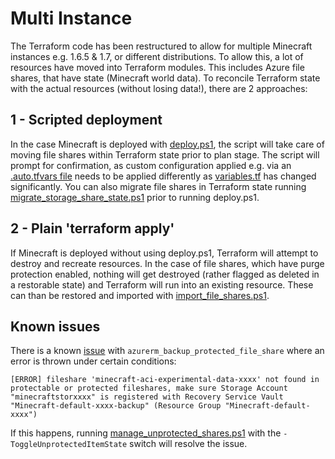 # Multi Instance
The Terraform code has been restructured to allow for multiple Minecraft instances e.g. 1.6.5 & 1.7, or different distributions. To allow this, a lot of resources have moved into Terraform modules. This includes Azure file shares, that have state (Minecraft world data). 
To reconcile Terraform state with the actual resources (without losing data!), there are 2 approaches:

## 1 - Scripted deployment
In the case Minecraft is deployed with [deploy.ps1](scripts/deploy.ps1), the script will take care of moving file shares within Terraform state prior to plan stage. The script will prompt for confirmation, as custom configuration applied e.g. via an [.auto.tfvars file](terraform/config.auto.example.tfvars) needs to be applied differently as [variables.tf](terraform/variables.tf) has changed significantly.
You can also migrate file shares in Terraform state running [migrate_storage_share_state.ps1](scripts/migrate_storage_share_state.ps1) prior to running deploy.ps1.

## 2 - Plain 'terraform apply'
If Minecraft is deployed without using deploy.ps1, Terraform will attempt to destroy and recreate resources. In the case of file shares, which have purge protection enabled, nothing will get destroyed (rather flagged as deleted in a restorable state) and Terraform will run into an existing resource. These can than be restored and imported with [import_file_shares.ps1](scripts/import_file_shares.ps1).

## Known issues
There is a known [issue](https://github.com/terraform-providers/terraform-provider-azurerm/issues/11184#issuecomment-870535683) with `azurerm_backup_protected_file_share` where an error is thrown under certain conditions: 
```
[ERROR] fileshare 'minecraft-aci-experimental-data-xxxx' not found in protectable or protected fileshares, make sure Storage Account "minecraftstorxxxx" is registered with Recovery Service Vault "Minecraft-default-xxxx-backup" (Resource Group "Minecraft-default-xxxx")
```

If this happens, running [manage_unprotected_shares.ps1](scripts/manage_unprotected_shares.ps1) with the  `-ToggleUnprotectedItemState` switch will resolve the issue.